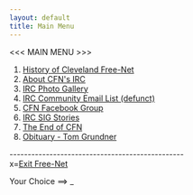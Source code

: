 ```yaml
---
layout: default
title: Main Menu
---
```


<script>
document.addEventListener('keydown',function(e){
  let loc;
  switch (e.key) {
    case '1': loc = '/history.html'; break;
    case '2': loc = '/irc.html'; break;
    case '3': loc = '/gallery'; break;
    case '4': loc = '/list.html'; break;
    case '5': loc = 'https://www.facebook.com/groups/20175661233'; break;
    case '6': loc = '/stories'; break;
    case '7': loc = '/end_announce.html'; break;
    case '8': loc = '/grundner_obit.html'; break;
    case 'x': loc = '/'; break;
    default: loc = null; break;
  }
  if (loc) {
    window.location.href = loc;
  }
});
</script>

&lt;&lt;&lt; MAIN MENU &gt;&gt;&gt;

1. [History of Cleveland Free-Net](history.html)
2. [About CFN's IRC](irc.html)
3. [IRC Photo Gallery](gallery)
4. [IRC Community Email List (defunct)](list.html)
5. [CFN Facebook Group](https://www.facebook.com/groups/20175661233)
6. [IRC SIG Stories](stories)
7. [The End of CFN](end_announce.html)
8. [Obituary - Tom Grundner](grundner_obit.html)

------------------------------------------------<br>
x=[Exit Free-Net](/)

Your Choice ==> _

